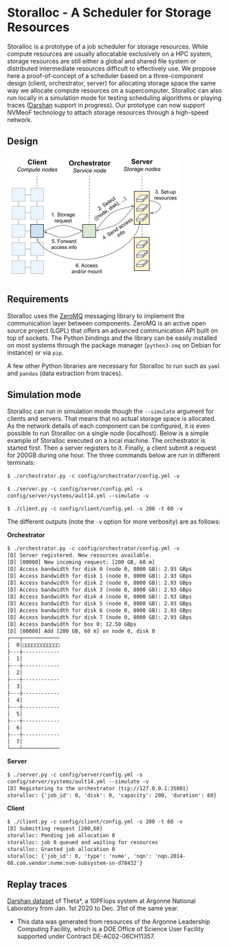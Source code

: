 # Storalloc - A Scheduler for Storage Resources

Storalloc is a prototype of a job scheduler for storage resources. While compute resources are usually allocatable exclusively on a HPC system, storage resources are still either a global and shared file system or distributed intermediate resources difficult to effectively use. We propose here a proof-of-concept of a scheduler based on a three-component design (client, orchestrator, server) for allocating storage space the same way we allocate compute resources on a supercomputer. Storalloc can also run locally in a simulation mode for testing scheduling algorithms or playing traces ([Darshan](https://www.mcs.anl.gov/research/projects/darshan/) support in progress). Our prototype can now support NVMeoF technology to attach storage resources through a high-speed network. 

## Design

![Storalloc design](doc/img/StorAlloc_design.png)

## Requirements

Storalloc uses the [ZeroMQ](https://zeromq.org/) messaging library to implement the communication layer between components. ZeroMQ is an active open source project (LGPL) that offers an advanced communication API built on top of sockets. The Python bindings and the library can be easily installed on most systems through the package manager (`python3-zmq` on Debian for instance) or via `pip`.

A few other Python libraries are necessary for Storalloc to run such
as `yaml` and `pandas` (data extraction from traces).

## Simulation mode

Storalloc can run in simulation mode though the `--simulate` argument for clients and servers. That means that no actual storage space is allocated. As the network details of each component can be configured, it is even possible to run Storalloc on a single node (localhost). Below is a simple example of Storalloc executed on a local machine. The orchestrator is started first. Then a server registers to it. Finally, a client submit a request for 200GB during one hour. The three commands below are run in different terminals:

``` shell
$ ./orchestrator.py -c config/orchestrator/config.yml -v
```

``` shell
$ ./server.py -c config/server/config.yml -s config/server/systems/ault14.yml --simulate -v
```
``` shell
$ ./client.py -c config/client/config.yml -s 200 -t 60 -v
```

The different outputs (note the `-v` option for more verbosity) are as follows:

**Orchestrator**

``` shell
$ ./orchestrator.py -c config/orchestrator/config.yml -v
[D] Server registered. New resources available.
[D] [00000] New incoming request: [200 GB, 60 m]
[D] Access bandwidth for disk 0 (node 0, 8000 GB): 2.93 GBps
[D] Access bandwidth for disk 1 (node 0, 8000 GB): 2.93 GBps
[D] Access bandwidth for disk 2 (node 0, 8000 GB): 2.93 GBps
[D] Access bandwidth for disk 3 (node 0, 8000 GB): 2.93 GBps
[D] Access bandwidth for disk 4 (node 0, 8000 GB): 2.93 GBps
[D] Access bandwidth for disk 5 (node 0, 8000 GB): 2.93 GBps
[D] Access bandwidth for disk 6 (node 0, 8000 GB): 2.93 GBps
[D] Access bandwidth for disk 7 (node 0, 8000 GB): 2.93 GBps
[D] Access bandwidth for box 0: 12.50 GBps
[D] [00000] Add [200 GB, 60 m] on node 0, disk 0
┌───┬────────────
│  0│□□□□□□□□□□□□
├---┼------------
│  1│
├---┼------------
│  2│
├---┼------------
│  3│
├---┼------------
│  4│
├---┼------------
│  5│
├---┼------------
│  6│
├---┼------------
│  7│
└───┴────────────
```

**Server**

``` shell
$ ./server.py -c config/server/config.yml -s config/server/systems/ault14.yml --simulate -v
[D] Registering to the orchestrator (tcp://127.0.0.1:35001)
storalloc: {'job_id': 0, 'disk': 0, 'capacity': 200, 'duration': 60}
```

**Client**

``` shell
$ ./client.py -c config/client/config.yml -s 200 -t 60 -v
[D] Submitting request [200,60]
storalloc: Pending job allocation 0
storalloc: job 0 queued and waiting for resources
storalloc: Granted job allocation 0
storalloc: {'job_id': 0, 'type': 'nvme', 'nqn': 'nqn.2014-08.com.vendor:nvme:nvm-subsystem-sn-d78432'}
```

## Replay traces

[Darshan dataset](https://reports.alcf.anl.gov/data/theta.html) of Theta*, a 10PFlops system at Argonne National Laboratory from Jan. 1st 2020 to Dec. 31st of the same year.

* This data was generated from resources of the Argonne Leadership Computing Facility, which is a DOE Office of Science User Facility supported under Contract DE-AC02-06CH11357. 
